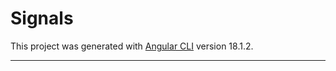 # Signals

This project was generated with [Angular CLI](https://github.com/angular/angular-cli) version 18.1.2.

---
